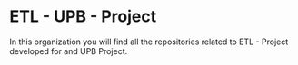 # ETL - UPB - Project

In this organization you will find all the repositories related to ETL - Project developed for and UPB Project.
